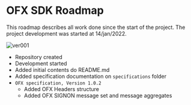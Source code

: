 # OFX SDK Roadmap

This roadmap describes all work done since the start of the project.
The project development was started at 14/jan/2022.

![ver001](https://img.shields.io/badge/version-0.0.1-sucess) 
- Repository created
- Development started
- Added initial contents do README.md
- Added specification documentation on <code>specifications</code> folder
- <code>OFX specification, Version 1.0.2</code>
  - Added OFX Headers structure
  - Added OFX SIGNON message set and message aggregates